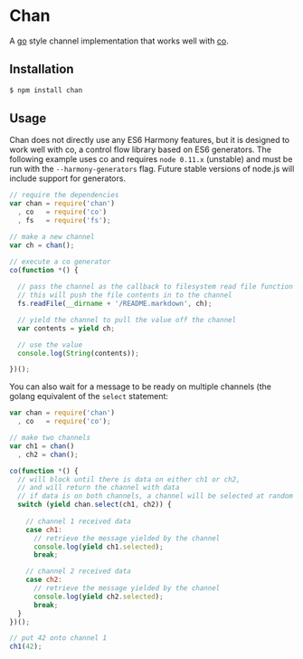 # Chan

A [go](http://golang.org) style channel implementation that works well with [co](https://github.com/visionmedia/co).

## Installation

```bash
$ npm install chan
```
## Usage

Chan does not directly use any ES6 Harmony features, but it is designed to work well with co, a control flow library based on ES6 generators. The following example uses co and requires `node 0.11.x` (unstable) and must be run with the `--harmony-generators` flag. Future stable versions of node.js will include support for generators.

```javascript
// require the dependencies
var chan = require('chan')
  , co   = require('co')
  , fs   = require('fs');

// make a new channel
var ch = chan();

// execute a co generator
co(function *() {
  
  // pass the channel as the callback to filesystem read file function
  // this will push the file contents in to the channel
  fs.readFile(__dirname + '/README.markdown', ch);

  // yield the channel to pull the value off the channel
  var contents = yield ch;

  // use the value
  console.log(String(contents));

})();
```

You can also wait for a message to be ready on multiple channels (the golang equivalent of the `select` statement:

``` javascript
var chan = require('chan')
  , co   = require('co');

// make two channels
var ch1 = chan()
  , ch2 = chan();

co(function *() {
  // will block until there is data on either ch1 or ch2,
  // and will return the channel with data
  // if data is on both channels, a channel will be selected at random
  switch (yield chan.select(ch1, ch2)) {
    
    // channel 1 received data
    case ch1:
      // retrieve the message yielded by the channel
      console.log(yield ch1.selected);
      break;

    // channel 2 received data
    case ch2:
      // retrieve the message yielded by the channel
      console.log(yield ch2.selected);
      break;
  }
})();

// put 42 onto channel 1
ch1(42);
```
